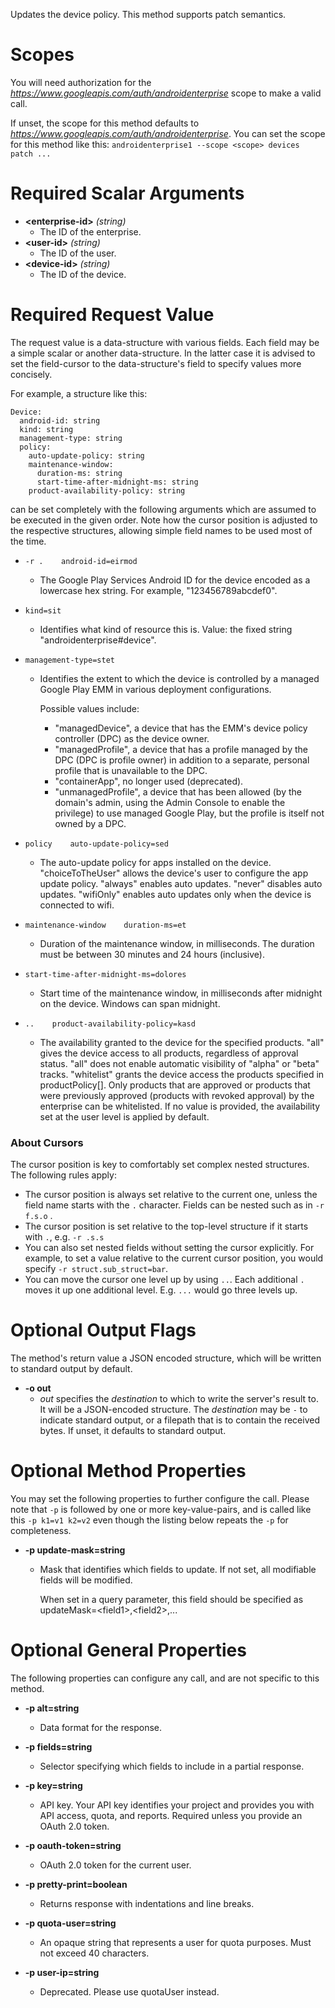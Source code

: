 Updates the device policy. This method supports patch semantics.
# Scopes

You will need authorization for the *https://www.googleapis.com/auth/androidenterprise* scope to make a valid call.

If unset, the scope for this method defaults to *https://www.googleapis.com/auth/androidenterprise*.
You can set the scope for this method like this: `androidenterprise1 --scope <scope> devices patch ...`
# Required Scalar Arguments
* **&lt;enterprise-id&gt;** *(string)*
    - The ID of the enterprise.
* **&lt;user-id&gt;** *(string)*
    - The ID of the user.
* **&lt;device-id&gt;** *(string)*
    - The ID of the device.
# Required Request Value

The request value is a data-structure with various fields. Each field may be a simple scalar or another data-structure.
In the latter case it is advised to set the field-cursor to the data-structure's field to specify values more concisely.

For example, a structure like this:
```
Device:
  android-id: string
  kind: string
  management-type: string
  policy:
    auto-update-policy: string
    maintenance-window:
      duration-ms: string
      start-time-after-midnight-ms: string
    product-availability-policy: string

```

can be set completely with the following arguments which are assumed to be executed in the given order. Note how the cursor position is adjusted to the respective structures, allowing simple field names to be used most of the time.

* `-r .    android-id=eirmod`
    - The Google Play Services Android ID for the device encoded as a lowercase hex string. For example, &#34;123456789abcdef0&#34;.
* `kind=sit`
    - Identifies what kind of resource this is. Value: the fixed string &#34;androidenterprise#device&#34;.
* `management-type=stet`
    - Identifies the extent to which the device is controlled by a managed Google Play EMM in various deployment configurations.
        
        Possible values include: 
        - &#34;managedDevice&#34;, a device that has the EMM&#39;s device policy controller (DPC) as the device owner. 
        - &#34;managedProfile&#34;, a device that has a profile managed by the DPC (DPC is profile owner) in addition to a separate, personal profile that is unavailable to the DPC. 
        - &#34;containerApp&#34;, no longer used (deprecated). 
        - &#34;unmanagedProfile&#34;, a device that has been allowed (by the domain&#39;s admin, using the Admin Console to enable the privilege) to use managed Google Play, but the profile is itself not owned by a DPC.
* `policy    auto-update-policy=sed`
    - The auto-update policy for apps installed on the device. &#34;choiceToTheUser&#34; allows the device&#39;s user to configure the app update policy. &#34;always&#34; enables auto updates. &#34;never&#34; disables auto updates. &#34;wifiOnly&#34; enables auto updates only when the device is connected to wifi.
* `maintenance-window    duration-ms=et`
    - Duration of the maintenance window, in milliseconds. The duration must be between 30 minutes and 24 hours (inclusive).
* `start-time-after-midnight-ms=dolores`
    - Start time of the maintenance window, in milliseconds after midnight on the device. Windows can span midnight.

* `..    product-availability-policy=kasd`
    - The availability granted to the device for the specified products. &#34;all&#34; gives the device access to all products, regardless of approval status. &#34;all&#34; does not enable automatic visibility of &#34;alpha&#34; or &#34;beta&#34; tracks. &#34;whitelist&#34; grants the device access the products specified in productPolicy[]. Only products that are approved or products that were previously approved (products with revoked approval) by the enterprise can be whitelisted. If no value is provided, the availability set at the user level is applied by default.



### About Cursors

The cursor position is key to comfortably set complex nested structures. The following rules apply:

* The cursor position is always set relative to the current one, unless the field name starts with the `.` character. Fields can be nested such as in `-r f.s.o` .
* The cursor position is set relative to the top-level structure if it starts with `.`, e.g. `-r .s.s`
* You can also set nested fields without setting the cursor explicitly. For example, to set a value relative to the current cursor position, you would specify `-r struct.sub_struct=bar`.
* You can move the cursor one level up by using `..`. Each additional `.` moves it up one additional level. E.g. `...` would go three levels up.


# Optional Output Flags

The method's return value a JSON encoded structure, which will be written to standard output by default.

* **-o out**
    - *out* specifies the *destination* to which to write the server's result to.
      It will be a JSON-encoded structure.
      The *destination* may be `-` to indicate standard output, or a filepath that is to contain the received bytes.
      If unset, it defaults to standard output.
# Optional Method Properties

You may set the following properties to further configure the call. Please note that `-p` is followed by one 
or more key-value-pairs, and is called like this `-p k1=v1 k2=v2` even though the listing below repeats the
`-p` for completeness.

* **-p update-mask=string**
    - Mask that identifies which fields to update. If not set, all modifiable fields will be modified.
        
        When set in a query parameter, this field should be specified as updateMask=&lt;field1&gt;,&lt;field2&gt;,...

# Optional General Properties

The following properties can configure any call, and are not specific to this method.

* **-p alt=string**
    - Data format for the response.

* **-p fields=string**
    - Selector specifying which fields to include in a partial response.

* **-p key=string**
    - API key. Your API key identifies your project and provides you with API access, quota, and reports. Required unless you provide an OAuth 2.0 token.

* **-p oauth-token=string**
    - OAuth 2.0 token for the current user.

* **-p pretty-print=boolean**
    - Returns response with indentations and line breaks.

* **-p quota-user=string**
    - An opaque string that represents a user for quota purposes. Must not exceed 40 characters.

* **-p user-ip=string**
    - Deprecated. Please use quotaUser instead.
